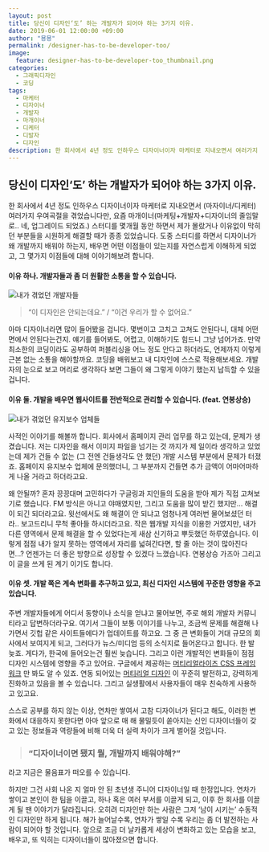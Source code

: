 ```yaml
---
layout: post
title: 당신이 디자인‘도’ 하는 개발자가 되어야 하는 3가지 이유.
date: 2019-06-01 12:00:00 +09:00
author: "묭묭"
permalink: /designer-has-to-be-developer-too/
image:
  feature: designer-has-to-be-developer-too_thumbnail.png
categories:
  - 그래픽디자인
  - 코딩
tags:
  - 마케터
  - 디자이너
  - 개발자
  - 마개이너
  - 디케터
  - 디발자
  - 디자인
description: 한 회사에서 4년 정도 인하우스 디자이너이자 마케터로 지내오면서 여러가지 우여곡절을 겪었습니다만, 요즘 마개이너 스터디를 몇개월 동안 하면서 디자이너가 왜 개발까지 배워야 하는지, 배우면 어떤 이점들이 있는지를 자연스럽게 이해하게 되었고, 그 몇가지 이점들에 대해 이야기해보려 합니다.
---
```




## **당신이 디자인‘도’ 하는 개발자가 되어야 하는 3가지 이유.**

한 회사에서 4년 정도 인하우스 디자이너이자 마케터로 지내오면서 (마자이너/디케터) 여러가지 우여곡절을 겪었습니다만, 요즘 마개이너(마케팅+개발자+디자이너의 줄임말로.. 네, 업그레이드 되었죠.) 스터디를 몇개월 동안 하면서 제가 몰랐거나 이유없이 막히던 부분들을 시원하게 해결할 때가 종종 있었습니다. 도중 스터디를 하면서 디자이너가 왜 개발까지 배워야 하는지, 배우면 어떤 이점들이 있는지를 자연스럽게 이해하게 되었고, 그 몇가지 이점들에 대해 이야기해보려 합니다.





#### 이유 하나. 개발자들과 좀 더 원활한 소통을 할 수 있습니다.

![내가 겪었던 개발자들](https://media.giphy.com/media/RddAJiGxTPQFa/200w_d.gif)

>  “이 디자인은 안되는데요.” / “이건 우리가 할 수 없어요.”

아마 디자이너라면 많이 들어봤을 겁니다. 몇번이고 고치고 고쳐도 안된다니, 대체 어떤 면에서 안된다는건지. 얘기를 들어봐도, 어렵고, 이해하기도 힘드니 그냥 넘어가죠. 만약 최소한의 코딩이라도 공부하여 퍼블리싱을 어느 정도 안다고 하더라도, 언제까지 이렇게 근본 없는 소통을 해야할까요. 코딩을 배워보고 내 디자인에 스스로 적용해보세요. 개발자의 눈으로 보고 머리로 생각하다 보면 그들이 왜 그렇게 이야기 했는지 납득할 수 있을 겁니다.





#### 이유 둘. 개발을 배우면 웹사이트를 전반적으로 관리할 수 있습니다. (feat. 연봉상승)

![내가 겪었던 유지보수 업체들](https://media.giphy.com/media/YWFmlljmSpo6k/giphy.gif)

사적인 이야기를 해볼까 합니다. 회사에서 홈페이지 관리 업무를 하고 있는데, 문제가 생겼습니다. 저는 디자인을 해서 이미지 파일을 넘기는 것 까지가 제 일이라 생각하고 있었는데 제가 건들 수 없는 (그 전엔 건들생각도 안 했던) 개발 시스템 부분에서 문제가 터졌죠. 홈페이지 유지보수 업체에 문의했더니, 그 부분까지 건들면 추가 금액이 어마어마하게 나올 거라고 하더라고요.

왜 안될까? 혼자 끙끙대며 고민하다가 구글링과 지인들의 도움을 받아 제가 직접 고쳐보기로 했습니다. FM 방식은 아니고 야매였지만, 그리고 도움을 많이 받긴 했지만… 해결이 되긴 되더라고요. 윗선에서도 왜 해결이 안 되냐고 엄청나게 여러번 물어보셨던 터라.. 보고드리니 무척 좋아들 하시더라고요. 작은 웹개발 지식을 이용한 거였지만, 내가 다른 영역에서 문제 해결을 할 수 있었다는게 새삼 신기하고 뿌듯했던 하루였습니다. 이렇게 점점 내가 알지 못하는 영역에서 자리를 넓혀간다면, 할 줄 아는 것이 많아진다면…? 언젠가는 더 좋은 방향으로 성장할 수 있겠다 느꼈습니다. 연봉상승 가즈아 그리고 이 글을 쓰게 된 계기 이기도 합니다.





#### 이유 셋. 개발 쪽은 계속 변화를 추구하고 있고, 최신 디자인 시스템에 꾸준한 영향을 주고 있습니다.

주변 개발자들에게 어디서 동향이나 소식을 얻냐고 물어보면, 주로 해외 개발자 커뮤니티라고 답변하더라구요. 여기서 그들이 보통 이야기를 나누고, 조금씩 문제를 해결해 나가면서 깃헙 같은 사이트들에다가 업데이트를 하고요. 그 중 큰 변화들이 거대 규모의 회사에서 보여지게 되고, 그러다가 뉴스/미디엄 등의 소식지로 들어온다고 합니다. 한 발 늦죠. 게다가, 한국에 들어오는건 훨씬 늦습니다. 그리고 이런 개발적인 변화들이 점점 디자인 시스템에 영향을 주고 있어요. 구글에서 제공하는 [머티리얼라이즈 CSS 프레임 워크](<https://materializecss.com/>) 만 봐도 알 수 있죠. 연동 되어있는 [머티리얼 디자인](<https://material.io/design/>) 이 꾸준히 발전하고, 강력하게 진화하고 있음을 볼 수 있습니다. 그리고 실생활에서 사용자들이 매우 친숙하게 사용하고 있고요.

스스로 공부를 하지 않는 이상, 연차만 쌓여서 고참 디자이너가 된다고 해도, 이러한 변화에서 대응하지 못한다면 아마 앞으로 매 해 물밀듯이 쏟아지는 신인 디자이너들이 갖고 있는 정보들과 역량들에 비해 더욱 더 실력 차이가 크게 벌어질 것입니다.





> ### **“디자이너이면 됐지 뭘, 개발까지 배워야해?”**



라고 지금은 물음표가 떠오를 수 있습니다.

하지만 그건 사회 나온 지 얼마 안 된 초년생 주니어 디자이너일 때 한정입니다. 연차가 쌓이고 본인이 한 팀을 이끌고, 하나 혹은 여러 부서를 이끌게 되고, 이후 한 회사를 이끌게 될 땐 이야기가 달라집니다. 오히려 디자인만 하는 사람은 그저 ‘남이 시키는’ 수동적인 디자인만 하게 됩니다. 해가 늘어날수록, 연차가 쌓일 수록 우리는 좀 더 발전하는 사람이 되어야 할 것입니다. 앞으로 조금 더 날카롭게 세상이 변화하고 있는 모습을 보고, 배우고, 또 익히는 디자이너들이 많아졌으면 합니다.

